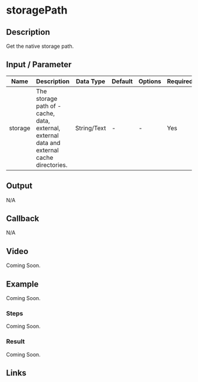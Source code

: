 # storagePath

## Description

Get the native storage path.

## Input / Parameter

| Name | Description | Data Type | Default | Options | Required |
| ------ | ------ | ------ | ------ | ------ | ------ |
| storage | The storage path of -cache, data, external, external data and external cache directories. | String/Text | - | - | Yes |

## Output

N/A

## Callback

N/A

## Video

Coming Soon.

<!-- Format: [![Video]({image-path})]({url-link}) -->

## Example

Coming Soon.

<!-- Share a scenario, like a user requirements. -->

### Steps

Coming Soon.

<!-- Show the steps and share some screenshots.

1. .....

Format: ![]({image-path}) -->

### Result

Coming Soon.

<!-- Explain the output.

Format: ![]({image-path}) -->

## Links